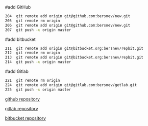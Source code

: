 #add GitHub

```bash
204  git remote add origin git@github.com:bersnev/new.git
205  git remote rm origin
206  git remote add origin git@github.com:bersnev/new.git
207  git push -u origin master
```
#add bitbucket

```bash
211  git remote add origin git@bitbucket.org:bersnev/repbit.git
212  git remote rm origin
213  git remote add origin git@bitbucket.org:bersnev/repbit.git
214  git push -u origin master
```
#add Gitlab

```bash
221  git remote rm origin
224  git remote add origin git@gitlab.com:bersnev/getlab.git
225  git push -u origin master
```



[github repository](https://github.com/bersnev/new/tree/master)

[gitlab repository](https://gitlab.com/bersnev/getlab)

[bitbucket repository](https://bitbucket.org/bersnev/repbit/src/master/)


